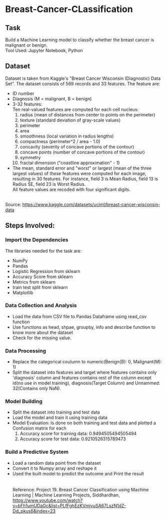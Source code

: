 # Breast-Cancer-CLassification
## Task
Build a Machine Learning model to classify whether the breast cancer is malignant or benign.</br>
Tool Used: Jupyter Notebook, Python

## Dataset
Dataset is taken from Kaggle's "Breast Cancer Wisconsin (Diagnostic) Data Set". The dataset consists of 569 records and 33 features. The feature are:
- ID number
- Diagnosis (M = malignant, B = benign)
- 3-32 features:</br>
  Ten real-valued features are computed for each cell nucleus:
  1. radius (mean of distances from center to points on the perimeter)
  2. texture (standard deviation of gray-scale values)
  3. perimeter
  4. area
  5. smoothness (local variation in radius lengths)
  6. compactness (perimeter^2 / area - 1.0)
  7. concavity (severity of concave portions of the contour)
  8. concave points (number of concave portions of the contour)
  9. symmetry
  10. fractal dimension ("coastline approximation" - 1)</br>
- The mean, standard error and "worst" or largest (mean of the three largest values) of these features were computed for each image, resulting in 30 features. For instance, field 3 is Mean Radius, field 13 is Radius SE, field 23 is Worst Radius.</br>
All feature values are recoded with four significant digits.</br></br>

Source: https://www.kaggle.com/datasets/uciml/breast-cancer-wisconsin-data

## Steps Involved:
### Import the Dependencies
The libraries needed for the task are:
- NumPy
- Pandas
- Logistic Regression from sklearn
- Accuracy Score from sklearn
- Metrics from sklearn
- train test split from sklearn
- Matplotlib
### Data Collection and Analysis
- Load the data from CSV file to Pandas Dataframe using read_csv function
- Use functions as head, shpae, groupby, info and describe function to know more about the dataset
- Check for the missing value.
### Data Processing
- Replace the categorical coulumn to numeric(Benign(B): 0, Malignant(M): 1)
- Split the dataset into features and target where features contains only 'diagnosis' column and features contains rest of the column except id(no use in model training), diagnosis(Target Column) and Unnammed: 32(Contains only NaN).
### Model Building
- Split the dataset into training and test data
- Load the model and train it using training data
- Model Evaluation: Is done on both training and test data and plotted a Confusion matrix for each
  1. Accuracy score for training data:  0.9494505494505494
  2. Accuracy score for test data:  0.9210526315789473
### Build a Predictive System
- Load a random data point from the dataset
- Convert it to Numpy array and reshape it
- Used the built model to predict the outcome and Print the result</br></br></br>
Reference: Project 19. Breast Cancer Classification using Machine Learning | Machine Learning Projects, Siddhardhan, https://www.youtube.com/watch?v=bFh1umUDaGc&list=PLfFghEzKVmjvuSA67LszN1dZ-Dd_pkus6&index=23
